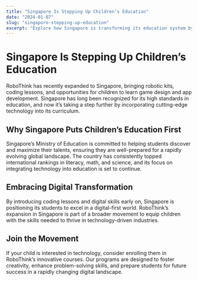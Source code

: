 ```yaml
---
title: "Singapore Is Stepping Up Children’s Education"
date: "2024-01-07"
slug: "singapore-stepping-up-education"
excerpt: "Explore how Singapore is transforming its education system by integrating coding lessons and digital skills to prepare students for a tech-driven future."
---
```


# Singapore Is Stepping Up Children’s Education

RoboThink has recently expanded to Singapore, bringing robotic kits, coding lessons, and opportunities for children to learn game design and app development. Singapore has long been recognized for its high standards in education, and now it’s taking a step further by incorporating cutting-edge technology into its curriculum.

## Why Singapore Puts Children’s Education First

Singapore’s Ministry of Education is committed to helping students discover and maximize their talents, ensuring they are well-prepared for a rapidly evolving global landscape. The country has consistently topped international rankings in literacy, math, and science, and its focus on integrating technology into education is set to continue.

## Embracing Digital Transformation

By introducing coding lessons and digital skills early on, Singapore is positioning its students to excel in a digital-first world. RoboThink’s expansion in Singapore is part of a broader movement to equip children with the skills needed to thrive in technology-driven industries.

## Join the Movement

If your child is interested in technology, consider enrolling them in RoboThink’s innovative courses. Our programs are designed to foster creativity, enhance problem-solving skills, and prepare students for future success in a rapidly changing digital landscape.